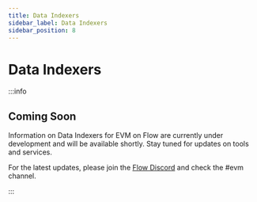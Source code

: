 ```yaml
---
title: Data Indexers
sidebar_label: Data Indexers
sidebar_position: 8
---
```


# Data Indexers

:::info 

## Coming Soon

Information on Data Indexers for EVM on Flow are currently under development and will be available shortly. Stay tuned for updates on tools and services.

For the latest updates, please join the [Flow Discord](https://discord.gg/flow) and check the #evm channel.

:::
